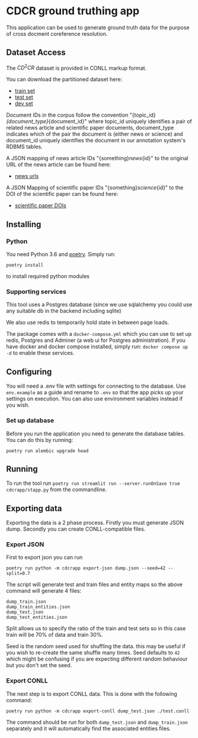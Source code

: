 # CDCR ground truthing app

This application can be used to generate ground truth data for the purpose of cross docment coreference resolution.


## Dataset Access

The $CD^2CR$ dataset is provided in CONLL markup format. 

You can download the partitioned dataset here:

 * [train set](CDCR_Corpus/train.conll)
 * [test set](CDCR_Corpus/test.conll)
 * [dev set](CDCR_Corpus/dev.conll)

Document IDs in the corpus follow the convention "{topic_id}_{document_type}_{document_id}" where topic_id uniquely identifies a pair of related news article and scientific paper documents, document_type indicates which of the pair the document is (either news or science) and document_id uniquely identifies the document in our annotation system's RDBMS tables.

A JSON mapping of news article IDs "{something}_news_{id}" to the original URL of the news article can be found here:

 * [news urls](CDCR_Corpus/news_urls.json)

A JSON Mapping of scientific paper IDs "{something}_science_{id}" to the DOI of the scientific paper can be found here:

 * [scientific paper DOIs](CDCR_Corpus/sci_papers.json)


## Installing


### Python

You need Python 3.6 and [poetry](https://python-poetry.org/). Simply run:

`poetry install` 

to install required python modules

### Supporting services

This tool uses a Postgres database (since we use sqlalchemy you could use any suitable db in the backend including sqlite)

We also use redis to temporarily hold state in between page loads.

The package comes with a `docker-compose.yml` which you can use to set up redis, Postgres and Adminer (a web ui for Postgres administration). If you have docker and docker compose installed, simply run: `docker compose up -d` to enable these services.


## Configuring

You will need a .env file with settings for connecting to the database. Use `env.example` as a guide and rename to `.env` so that the app picks up your settings on execution. You can also use environment variables instead if you wish.

### Set up database 

Before you run the application you need to generate the database tables. You can do this by running:

`poetry run alembic upgrade head`

## Running

To run the tool run `poetry run streamlit run --server.runOnSave true cdcrapp/stapp.py` from the commandline.

## Exporting data

Exporting the data is a 2 phase process. Firstly you must generate JSON dump. Secondly you can create CONLL-compatible files.


### Export JSON
First to export json you can run

`poetry run python -m cdcrapp export-json dump.json --seed=42 --split=0.7`

The script will generate test and train files and entity maps so the above command will generate 4 files:

```
dump_train.json
dump_train_entities.json
dump_test.json
dump_test_entities.json
```

Split allows us to specify the ratio of the train and test sets so in this case train will be 70% of data and train 30%.

Seed is the random seed used for shuffling the data. this may be useful if you wish to re-create the same shuffle many times. Seed defaults to `42` which might be confusing if you are expecting different random behaviour but you don't set the seed.

### Export CONLL

The next step is to export CONLL data. This is done with the following command:

`poetry run python -m cdcrapp export-conll dump_test.json ./test.conll`

The command should be run for both `dump_test.json` and `dump_train.json` separately and it will automatically find the associated entities files.